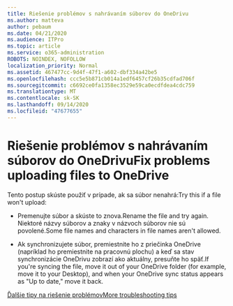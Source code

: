 ```yaml
---
title: Riešenie problémov s nahrávaním súborov do OneDrivu
ms.author: matteva
author: pebaum
ms.date: 04/21/2020
ms.audience: ITPro
ms.topic: article
ms.service: o365-administration
ROBOTS: NOINDEX, NOFOLLOW
localization_priority: Normal
ms.assetid: 467477cc-9d4f-47f1-a602-dbf334a42be5
ms.openlocfilehash: ccc5e5b871cb014a1edf6457cf26b35cdfad706f
ms.sourcegitcommit: c6692ce0fa1358ec3529e59ca0ecdfdea4cdc759
ms.translationtype: MT
ms.contentlocale: sk-SK
ms.lasthandoff: 09/14/2020
ms.locfileid: "47677655"
---
```

# <a name="fix-problems-uploading-files-to-onedrive"></a><span data-ttu-id="97ad2-102">Riešenie problémov s nahrávaním súborov do OneDrivu</span><span class="sxs-lookup"><span data-stu-id="97ad2-102">Fix problems uploading files to OneDrive</span></span>

<span data-ttu-id="97ad2-103">Tento postup skúste použiť v prípade, ak sa súbor nenahrá:</span><span class="sxs-lookup"><span data-stu-id="97ad2-103">Try this if a file won't upload:</span></span>
  
- <span data-ttu-id="97ad2-104">Premenujte súbor a skúste to znova.</span><span class="sxs-lookup"><span data-stu-id="97ad2-104">Rename the file and try again.</span></span> <span data-ttu-id="97ad2-105">Niektoré názvy súborov a znaky v názvoch súborov nie sú povolené.</span><span class="sxs-lookup"><span data-stu-id="97ad2-105">Some file names and characters in file names aren't allowed.</span></span> 
    
- <span data-ttu-id="97ad2-106">Ak synchronizujete súbor, premiestnite ho z priečinka OneDrive (napríklad ho premiestnite na pracovnú plochu) a keď sa stav synchronizácie OneDrivu zobrazí ako aktuálny, presuňte ho späť.</span><span class="sxs-lookup"><span data-stu-id="97ad2-106">If you're syncing the file, move it out of your OneDrive folder (for example, move it to your Desktop), and when your OneDrive sync status appears as "Up to date," move it back.</span></span> 
    
[<span data-ttu-id="97ad2-107">Ďalšie tipy na riešenie problémov</span><span class="sxs-lookup"><span data-stu-id="97ad2-107">More troubleshooting tips</span></span>](https://go.microsoft.com/fwlink/?linkid=873155)
  

